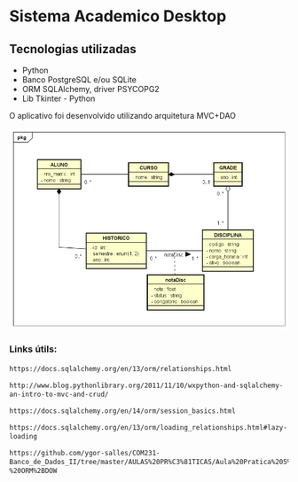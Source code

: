 # Sistema Academico Desktop

## Tecnologias utilizadas

* Python
* Banco PostgreSQL e/ou SQLite
* ORM SQLAlchemy, driver PSYCOPG2
* Lib Tkinter - Python

O aplicativo foi desenvolvido utilizando arquitetura MVC+DAO

![Image](https://github.com/ygor-salles/MVC-BD-Academico/blob/master/images/MODELAGEM.png "Modelagem do sistema")

### Links útils:

```url
https://docs.sqlalchemy.org/en/13/orm/relationships.html
```

```url
http://www.blog.pythonlibrary.org/2011/11/10/wxpython-and-sqlalchemy-an-intro-to-mvc-and-crud/
```

```url
https://docs.sqlalchemy.org/en/14/orm/session_basics.html
```

```url
https://docs.sqlalchemy.org/en/13/orm/loading_relationships.html#lazy-loading
```

```url
https://github.com/ygor-salles/COM231-Banco_de_Dados_II/tree/master/AULAS%20PR%C3%81TICAS/Aula%20Pratica%205%20-%20ORM%2BDOW
```
